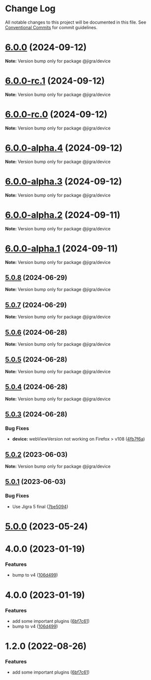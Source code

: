 # Change Log

All notable changes to this project will be documented in this file.
See [Conventional Commits](https://conventionalcommits.org) for commit guidelines.

# [6.0.0](https://github.com/familyjs/jigra-plugins/compare/@jigra/device@6.0.0-rc.1...@jigra/device@6.0.0) (2024-09-12)

**Note:** Version bump only for package @jigra/device

# [6.0.0-rc.1](https://github.com/familyjs/jigra-plugins/compare/@jigra/device@6.0.0-rc.0...@jigra/device@6.0.0-rc.1) (2024-09-12)

**Note:** Version bump only for package @jigra/device

# [6.0.0-rc.0](https://github.com/familyjs/jigra-plugins/compare/@jigra/device@6.0.0-alpha.4...@jigra/device@6.0.0-rc.0) (2024-09-12)

**Note:** Version bump only for package @jigra/device

# [6.0.0-alpha.4](https://github.com/familyjs/jigra-plugins/compare/@jigra/device@6.0.0-alpha.3...@jigra/device@6.0.0-alpha.4) (2024-09-12)

**Note:** Version bump only for package @jigra/device

# [6.0.0-alpha.3](https://github.com/familyjs/jigra-plugins/compare/@jigra/device@6.0.0-alpha.2...@jigra/device@6.0.0-alpha.3) (2024-09-12)

**Note:** Version bump only for package @jigra/device

# [6.0.0-alpha.2](https://github.com/familyjs/jigra-plugins/compare/@jigra/device@6.0.0-alpha.1...@jigra/device@6.0.0-alpha.2) (2024-09-11)

**Note:** Version bump only for package @jigra/device

# [6.0.0-alpha.1](https://github.com/familyjs/jigra-plugins/compare/@jigra/device@5.0.8...@jigra/device@6.0.0-alpha.1) (2024-09-11)

**Note:** Version bump only for package @jigra/device

## [5.0.8](https://github.com/familyjs/jigra-plugins/compare/@jigra/device@5.0.7...@jigra/device@5.0.8) (2024-06-29)

**Note:** Version bump only for package @jigra/device

## [5.0.7](https://github.com/familyjs/jigra-plugins/compare/@jigra/device@5.0.6...@jigra/device@5.0.7) (2024-06-29)

**Note:** Version bump only for package @jigra/device

## [5.0.6](https://github.com/familyjs/jigra-plugins/compare/@jigra/device@5.0.5...@jigra/device@5.0.6) (2024-06-28)

**Note:** Version bump only for package @jigra/device

## [5.0.5](https://github.com/familyjs/jigra-plugins/compare/@jigra/device@5.0.4...@jigra/device@5.0.5) (2024-06-28)

**Note:** Version bump only for package @jigra/device

## [5.0.4](https://github.com/familyjs/jigra-plugins/compare/@jigra/device@5.0.3...@jigra/device@5.0.4) (2024-06-28)

**Note:** Version bump only for package @jigra/device

## [5.0.3](https://github.com/familyjs/jigra-plugins/compare/@jigra/device@5.0.2...@jigra/device@5.0.3) (2024-06-28)

### Bug Fixes

- **device:** webViewVersion not working on Firefox > v108 ([4fb7f6a](https://github.com/familyjs/jigra-plugins/commit/4fb7f6aca8ec45d7beef09c538f55b3861c2198b))

## [5.0.2](https://github.com/familyjs/jigra-plugins/compare/@jigra/device@5.0.1...@jigra/device@5.0.2) (2023-06-03)

**Note:** Version bump only for package @jigra/device

## [5.0.1](https://github.com/familyjs/jigra-plugins/compare/@jigra/device@5.0.0...@jigra/device@5.0.1) (2023-06-03)

### Bug Fixes

- Use Jigra 5 final ([7be5094](https://github.com/familyjs/jigra-plugins/commit/7be509425c5cc9f21b1f9e78794b2c6b76ca7702))

# [5.0.0](https://github.com/familyjs/jigra-plugins/compare/@jigra/device@1.2.0...@jigra/device@5.0.0) (2023-05-24)

# 4.0.0 (2023-01-19)

### Features

- bump to v4 ([106d499](https://github.com/familyjs/jigra-plugins/commit/106d49991e82a0505a82571530b73fcda020e7e4))

# 4.0.0 (2023-01-19)

### Features

- add some important plugins ([6bf7c61](https://github.com/navify/jigra-plugins/commit/6bf7c61ba5ad99cf0474cb2cc9599d0f8fedeb45))
- bump to v4 ([106d499](https://github.com/navify/jigra-plugins/commit/106d49991e82a0505a82571530b73fcda020e7e4))

# 1.2.0 (2022-08-26)

### Features

- add some important plugins ([6bf7c61](https://github.com/navify/jigra-plugins/commit/6bf7c61ba5ad99cf0474cb2cc9599d0f8fedeb45))
